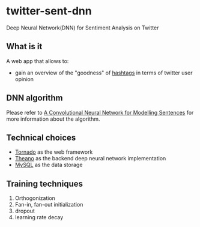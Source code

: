 # twitter-sent-dnn
Deep Neural Network(DNN) for Sentiment Analysis on Twitter

## What is it

A web app that allows to:

- gain an overview of the "goodness" of [hashtags](https://support.twitter.com/articles/49309-using-hashtags-on-twitter#) in terms of twitter user opinion

## DNN algorithm


Please refer to [A Convolutional Neural Network for Modelling Sentences](http://nal.co/papers/Kalchbrenner_DCNN_ACL14) for more information about the algorithm.

## Technical choices

- [Tornado](http://www.tornadoweb.org/en/stable/) as the web framework
- [Theano](http://deeplearning.net/software/theano/) as the backend deep neural network implementation
- [MySQL](http://www.mysql.com/) as the data storage

## Training techniques

1. Orthogonization
2. Fan-in, fan-out initialization
3. dropout
4. learning rate decay

